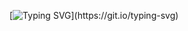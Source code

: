 [![Typing SVG](https://readme-typing-svg.demolab.com?font=Fira+cod&weight=900&size=15&pause=1000&color=6A02F7&background=FFFDFF00&center=true&multiline=true&repeat=false&height=400&lines=class+Python_Developer%3A;def+__init__(self%2C+name)%3A;self.name+%3D+name;Person+%3D+Python_Developer('ToshiroAkihabara'))](https://git.io/typing-svg)

<div id="badges">
  <img src="https://komarev.com/ghpvc/?ToshiroAkihabarae&style=flat-square&color=blue" alt=""/>

<!--
**ToshiroAkihabara/ToshiroAkihabara** is a ✨ _special_ ✨ repository because its `README.md` (this file) appears on your GitHub profile.

Here are some ideas to get you started:

- 🔭 I’m currently working on ...
- 🌱 I’m currently learning ...
- 👯 I’m looking to collaborate on ...
- 🤔 I’m looking for help with ...
- 💬 Ask me about ...
- 📫 How to reach me: ...
- 😄 Pronouns: ...
- ⚡ Fun fact: ...
-->
